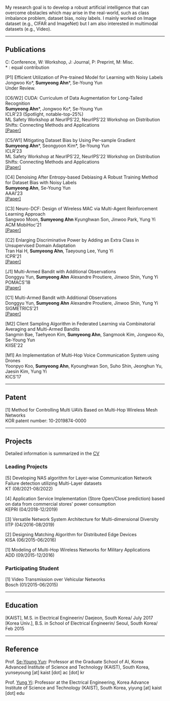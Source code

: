 My research goal is to develop a robust artificial intelligence that can overcome obstacles which may arise in the real-world, such as class imbalance problem, dataset bias, noisy labels. I mainly worked on Image dataset (e.g., CIFAR and ImageNet) but I am also interested in multimodal datasets (e.g., Video). 

---

## Publications
C: Conference, W: Workshop, J: Journal, P: Preprint, M: Misc.   
\* : equal contribution

[P1] Efficient Utilization of Pre-trained Model for Learning with Noisy Labels
Jongwoo Ko\*, **Sumyeong Ahn**\*, Se-Young Yun  
Under Review.


[C6/W2] CUDA: Curriculum of Data Augmentation for Long-Tailed Recognition  
**Sumyeong Ahn**\*, Jongwoo Ko\*, Se-Young Yun  
ICLR'23 (Spotlight, notable-top-25%)  
ML Safety Workshop at NeurIPS'22, NeurIPS'22 Workshop on Distribution Shifts: Connecting Methods and Applications  
<a href="https://openreview.net/forum?id=5yrzySCFlM1"> [Paper] </a>


[C5/W1] Mitigating Dataset Bias by Using Per-sample Gradient  
**Sumyeong Ahn**\*, Seongyoon Kim\*, Se-Young Yun  
ICLR'23  
ML Safety Workshop at NeurIPS'22, NeurIPS'22 Workshop on Distribution Shifts: Connecting Methods and Applications  
<a href="https://openreview.net/forum?id=wMCCObWq-FI"> [Paper] </a>

[C4] Denoising After Entropy-based Debiasing A Robust Training Method for Dataset Bias with Noisy Labels  
**Sumyeong Ahn**, Se-Young Yun  
AAAI'23  
<a href="https://arxiv.org/abs/2212.01189"> [Paper] </a>

[C3] Neuro-DCF: Design of Wireless MAC via Multi-Agent Reinforcement Learning Approach  
Sangwoo Moon, **Sumyeong Ahn** Kyunghwan Son, Jinwoo Park, Yung Yi  
ACM MobiHoc'21  
<a href="https://dl.acm.org/doi/10.1145/3466772.3467043"> [Paper] </a>

[C2] Enlarging Discriminative Power by Adding an Extra Class in Unsupervised Domain Adaptation  
Tran Hai H, **Sumyeong Ahn**, Taeyoung Lee, Yung Yi  
ICPR'21  
<a href="https://ieeexplore.ieee.org/document/9412249"> [Paper] </a>

[J1] Multi-Armed Bandit with Additional Observations  
Donggyu Yun, **Sumyeong Ahn** Alexandre Proutiere, Jinwoo Shin, Yung Yi  
POMACS'18  
<a href="https://dl.acm.org/doi/10.1145/3179416"> [Paper] </a>

[C1] Multi-Armed Bandit with Additional Observations  
Donggyu Yun, **Sumyeong Ahn** Alexandre Proutiere, Jinwoo Shin, Yung Yi  
SIGMETRICS'21  
<a href="https://dl.acm.org/doi/abs/10.1145/3292040.3219639"> [Paper] </a>

[M2] Client Sampling Algorithm in Federated Learning via Combinatorial Averaging and Multi-Armed Bandits  
Sangmin Bae, Taehyeon Kim, **Sumyeong Ahn**, Sangmook Kim, Jongwoo Ko, Se-Young Yun  
KIISE'22

[M1] An Implementation of Multi-Hop Voice Communication System using Drones  
Yoonpyo Koo, **Sumyeong Ahn**, Kyounghwan Son, Suho Shin, Jeonghun Yu, Jaesin Kim, Yung Yi  
KICS'17


---

## Patent

[1] Method for Controlling Multi UAVs Based on Multi-Hop Wireless Mesh Networks  
KOR patent number: 10-2019874-0000

---

## Projects

Detailed information is summarized in the <a href="CV.pdf"> CV</a>

### Leading Projects

[5] Developing NAS algorithm for Layer-wise Communication Network Failure detection utilizing Multi-Layer datasets  
KT (08/2021-08/2022)

[4] Application Service Implementation (Store Open/Close prediction) based on data from commercial stores' power consumption  
KEPRI (04/2018-12/2019)

[3] Versatile Network System Architecture for Multi-dimensional Diversity  
IITP (04/2016-08/2019)

[2] Designing Matching Algorithm for Distributed Edge Devices  
KISA (06/2015-06/2016)

[1] Modeling of Multi-Hop Wireless Networks for Military Applications  
ADD (09/2015-12/2016)

### Participating Student
[1] Video Transmission over Vehicular Networks  
Bosch (01/2015-06/2015)


---

## Education

[KAIST], M.S. in Electrical Engineerin/ Daejeon, South Korea/ July 2017  
[Korea Univ.], B.S. in School of Electrical Engineerin/ Seoul, South Korea/ Feb 2015  


---

## Reference

Prof. <a href="https://fbsqkd.github.io">Se-Young Yun</a>: Professor at the Graduate School of AI, Korea Advanced Institute of Science and Technology (KAIST), South Korea, yunseyoung [at] kaist [dot] ac [dot] kr  
  
  
Prof. <a href="https://yung-web.github.io/home/">Yung Yi</a>: Professor at the Electrical Engineering, Korea Advance Institute of Science and Technology (KAIST), South Korea, yiyung [at] kaist [dot] edu
